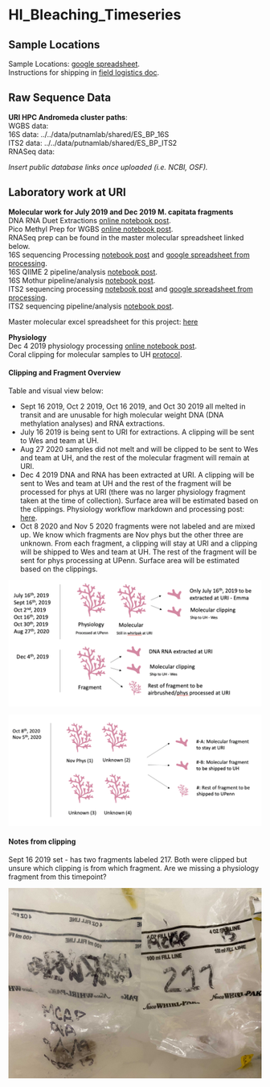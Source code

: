 # HI_Bleaching_Timeseries

## Sample Locations

Sample Locations: [google spreadsheet](https://docs.google.com/spreadsheets/d/1Dtp6X6xE38RKrcz8YBqZlXAAbSYH22mzXvN2c0AmYlE/edit#gid=0).  
Instructions for shipping in [field logistics doc](https://github.com/hputnam/HI_Bleaching_Timeseries/blob/main/admin/Field_logistics.md).  

## Raw Sequence Data

**URI HPC Andromeda cluster paths**:  
WGBS data:  
16S data: ../../data/putnamlab/shared/ES_BP_16S      
ITS2 data: ../../data/putnamlab/shared/ES_BP_ITS2      
RNASeq data:  

*Insert public database links once uploaded (i.e. NCBI, OSF).*

## Laboratory work at URI

**Molecular work for July 2019 and Dec 2019 M. capitata fragments**  
DNA RNA Duet Extractions [online notebook post](https://emmastrand.github.io/EmmaStrand_Notebook/Kbay-Bleaching-2019-DNA-RNA-Extractions/).  
Pico Methyl Prep for WGBS [online notebook post](https://github.com/emmastrand/EmmaStrand_Notebook/blob/master/_posts/2021-05-18-KBay-Dec-July-2019-WGBS.md).  
RNASeq prep can be found in the master molecular spreadsheet linked below.    
16S sequencing Processing [notebook post](https://github.com/emmastrand/EmmaStrand_Notebook/blob/master/_posts/2021-11-09-KBay-Bleaching-Pairs-16S-Processing.md) and [google spreadsheet from processing](https://docs.google.com/spreadsheets/d/1hFIY0g74x_yjGrz7F8n_IFccVfC5TheEPZtd7_je3uI/edit#gid=1693868430).      
16S QIIME 2 pipeline/analysis [notebook post](https://github.com/emmastrand/EmmaStrand_Notebook/blob/master/_posts/2022-01-07-KBay-Pairs-16S-Analysis-Pipeline.md).  
16S Mothur pipeline/analysis [notebook post](https://github.com/emmastrand/EmmaStrand_Notebook/blob/master/_posts/2022-01-24-KBay-Bleached-Pairs-16S-Analysis-Mothur.md).   
ITS2 sequencing processing [notebook post](https://github.com/kevinhwong1/KevinHWong_Notebook/blob/master/_posts/2021-11-09-20211109-ITS2-KW-AH-ES-samples.md) and [google spreadsheet from processing](https://docs.google.com/spreadsheets/d/1Zs6nKV5QTHoSMigXAZXgNoiaDMglZ9uycr6kK0upcTU/edit#gid=1607182602).    
ITS2 sequencing pipeline/analysis [notebook post](https://github.com/emmastrand/EmmaStrand_Notebook/blob/master/_posts/2022-01-14-KBay-Bleaching-Pairs-ITS2-Analysis-Pipeline.md).  

Master molecular excel spreadsheet for this project: [here](https://github.com/hputnam/HI_Bleaching_Timeseries/blob/main/data/Molecular-labwork.xlsx)

**Physiology**  
Dec 4 2019 physiology processing [online notebook post](https://github.com/emmastrand/EmmaStrand_Notebook/blob/master/_posts/2021-03-15-KBay-Dec-4-Physiology.md).  
Coral clipping for molecular samples to UH [protocol](https://github.com/emmastrand/EmmaStrand_Notebook/blob/master/_posts/2021-03-08-KBay-Coral-Chipping-2021.md).

#### Clipping and Fragment Overview

Table and visual view below:  
- Sept 16 2019, Oct 2 2019, Oct 16 2019, and Oct 30 2019 all melted in transit and are unusable for high molecular weight DNA (DNA methylation analyses) and RNA extractions.  
- July 16 2019 is being sent to URI for extractions. A clipping will be sent to Wes and team at UH.  
- Aug 27 2020 samples did not melt and will be clipped to be sent to Wes and team at UH, and the rest of the molecular fragment will remain at URI.  
- Dec 4 2019 DNA and RNA has been extracted at URI. A clipping will be sent to Wes and team at UH and the rest of the fragment will be processed for phys at URI (there was no larger physiology fragment taken at the time of collection). Surface area will be estimated based on the clippings. Physiology workflow markdown and processing post: [here](https://github.com/emmastrand/EmmaStrand_Notebook/blob/master/_posts/2021-03-15-KBay-Dec-4-Physiology.md).    
- Oct 8 2020 and Nov 5 2020 fragments were not labeled and are mixed up. We know which fragments are Nov phys but the other three are unknown. From each fragment, a clipping will stay at URI and a clipping will be shipped to Wes and team at UH. The rest of the fragment will be sent for phys processing at UPenn. Surface area will be estimated based on the clippings.  

![plan](https://github.com/emmastrand/EmmaStrand_Notebook/blob/master/images/kbayplan1.png?raw=true)

![plan2](https://github.com/emmastrand/EmmaStrand_Notebook/blob/master/images/kbayplan2.png?raw=true)

#### Notes from clipping

Sept 16 2019 set - has two fragments labeled 217. Both were clipped but unsure which clipping is from which fragment. Are we missing a physiology fragment from this timepoint?

![217](https://github.com/emmastrand/EmmaStrand_Notebook/blob/master/images/kbay-217.jpg?raw=true)
